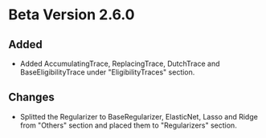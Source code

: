 # Beta Version 2.6.0

## Added

* Added AccumulatingTrace, ReplacingTrace, DutchTrace and BaseEligibilityTrace under "EligibilityTraces" section.

## Changes

* Splitted the Regularizer to BaseRegularizer, ElasticNet, Lasso and Ridge from "Others" section and placed them to "Regularizers" section.
